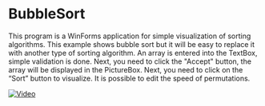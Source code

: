 # BubbleSort

This program is a WinForms application for simple visualization of sorting algorithms. This example shows bubble sort but it will be easy to replace it with another type of sorting algorithm. An array is entered into the TextBox, simple validation is done. Next, you need to click the "Accept" button, the array will be displayed in the PictureBox. Next, you need to click on the “Sort” button to visualize. It is possible to edit the speed of permutations.

[![Video](https://img.youtube.com/vi/p7no5bTIXPo/maxresdefault.jpg)](https://www.youtube.com/watch?v=p7no5bTIXPo)
